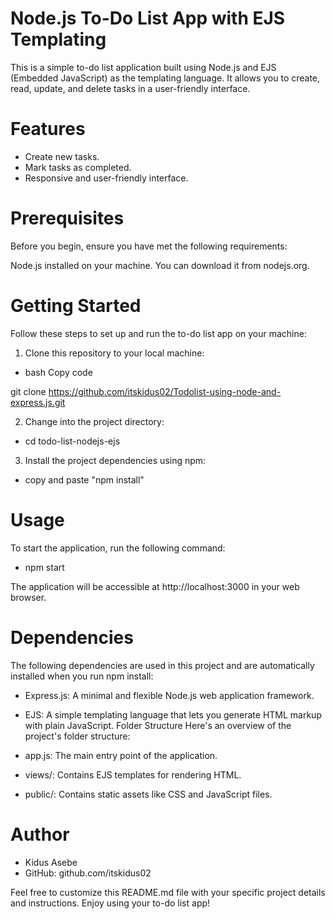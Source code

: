 
# Node.js To-Do List App with EJS Templating

This is a simple to-do list application built using Node.js and EJS (Embedded JavaScript) as the templating language. It allows you to create, read, update, and delete tasks in a user-friendly interface.

# Features
 - Create new tasks.
- Mark tasks as completed.
- Responsive and user-friendly interface.

# Prerequisites
Before you begin, ensure you have met the following requirements:

Node.js installed on your machine. You can download it from nodejs.org.


# Getting Started
Follow these steps to set up and run the to-do list app on your machine:

1. Clone this repository to your local machine:

+ bash
Copy code

git clone https://github.com/itskidus02/Todolist-using-node-and-express.js.git

2. Change into the project directory:

- cd todo-list-nodejs-ejs

3. Install the project dependencies using npm:

- copy and paste "npm install"

# Usage

To start the application, run the following command:

- npm start

The application will be accessible at http://localhost:3000 in your web browser.

# Dependencies
The following dependencies are used in this project and are automatically installed when you run npm install:

- Express.js: A minimal and flexible Node.js web application framework.
- EJS: A simple templating language that lets you generate HTML markup with plain JavaScript.
Folder Structure
Here's an overview of the project's folder structure:

- app.js: The main entry point of the application.
- views/: Contains EJS templates for rendering HTML.
- public/: Contains static assets like CSS and JavaScript files.

# Author
- Kidus Asebe 
- GitHub: github.com/itskidus02


Feel free to customize this README.md file with your specific project details and instructions. Enjoy using your to-do list app!




